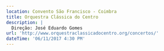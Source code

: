```yaml
---
location: Convento São Francisco - Coimbra
title: Orquestra Clássica do Centro
description: |
  Direção: José Eduardo Gomes 
url: 'http://www.orquestraclassicadocentro.org/concertos/'
dateTime: '06/11/2017 4:30 PM'
---
```



